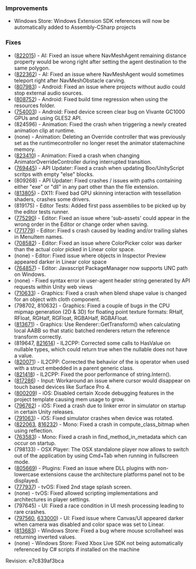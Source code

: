 ### Improvements

*   Windows Store: Windows Extension SDK references will now be automatically added to Assembly-CSharp projects

### Fixes

*   ([822015](http://issuetracker.unity3d.com/issues/navmeshagent-agent-gets-teleported-to-the-destination)) - AI: Fixed an issue where NavMeshAgent remaining distance property would be wrong right after setting the agent destination to the same polygon.
*   ([822362](http://issuetracker.unity3d.com/issues/navmeshobstacle-carving-causes-navmeshagent-to-teleport)) - AI: Fixed an issue where NavMeshAgent would sometimes teleport right after NavMeshObstacle carving.
*   ([807983](http://issuetracker.unity3d.com/issues/apps-without-audio-stop-the-external-audio-sources-on-android)) - Android: Fixed an issue where projects without audio could stop external audio sources.
*   ([808752](http://issuetracker.unity3d.com/issues/android-very-long-build-times-in-android-due-to-assets-in-resources-folder-being-split-up-into-individual-files)) - Android: Fixed build time regression when using the resources folder.
*   ([754003](http://issuetracker.unity3d.com/issues/android-rendering-problem-on-vivante-gpus-with-unity-5)) - Android: Fixed device screen clear bug on Vivante GC1000 GPUs and using GLES2 API.
*   (824596) - Animation: Fixed the crash when triggering a newly created animation clip at runtime.
*   (none) - Animation: Deleting an Override controller that was previously set as the runtimecontroller no longer reset the animator statemachine memory.
*   ([823410](http://issuetracker.unity3d.com/issues/using-animator-dot-crossfadeinfixedtime-and-animator-dot-update-methods-crashes-the-editor)) - Animation: Fixed a crash when changing AnimatorOverrideController during interrupted transition.
*   ([769445](http://issuetracker.unity3d.com/issues/apiupdater-nullreferenceexception-when-running-api-updater)) - API Updater: Fixed a crash when updating Boo/UnityScript scritps with empty "else" blocks.
*   (809268) - API Updater: Fixed crashes / issues with paths containing either "exe" or "dll" in any part other than the file extension.
*   ([813805](http://issuetracker.unity3d.com/issues/amd-crashes-in-play-mode-when-gpu-skinning-is-enabled-in-createdirect3d11surfacefromdxgisurface)) - DX11: Fixed bad GPU skinning interaction with tessellation shaders, crashes some drivers. 
*   (819175) - Editor Tests: Added first pass assemblies to be picked up by the editor tests runner.
*   ([775290](http://issuetracker.unity3d.com/issues/scriptableobject-name-of-child-scriptable-objects-changes-spontaneously)) - Editor: Fixed an issue where 'sub-assets' could appear in the wrong order in the Editor or change order when saving.
*   ([771779](http://issuetracker.unity3d.com/issues/unity-crashes-in-generateshortcut-nsstring-star-on-start-up)) - Editor: Fixed s crash caused by leading and/or trailing slahes in MenuItem names.
*   ([708582](http://issuetracker.unity3d.com/issues/colorpicker-color-in-the-preview-is-way-darker-than-it-actually-is-in-linear-color-space)) - Editor: Fixed an issue where ColorPicker color was darker than the actual color picked in Linear color space.
*   (none) - Editor: Fixed issue where objects in Inspector Preview appeared darker in Linear color space
*   ([764857](http://issuetracker.unity3d.com/issues/unc-appdata-roaming-directory-cannot-be-accessed)) - Editor: Javascript PackageManager now supports UNC path on Windows.
*   (none) - Fixed syntax error in user-agent header string generated by API requests within Unity web views
*   ([710633](http://issuetracker.unity3d.com/issues/crash-when-changing-blendshape-value-on-gameobject-using-cloth)) - Graphics: Fixed a crash when blend shape value is changed for an object with cloth component.
*   (798702, 810632) - Graphics: Fixed a couple of bugs in the CPU mipmap generation (2D & 3D) for floating point texture formats: RHalf, RFloat, RGHalf, RGFloat, RGBAHalf, RGBAFloat.
*   ([813671](http://issuetracker.unity3d.com/issues/lod-group-incorrect-extents-after-mesh-is-combined-and-bounds-are-recalculated)) - Graphics: Use Renderer::GetTransform() when calculating local AABB so that static batched renderers return the reference transform correctly. 
*   (819647, [821614](http://issuetracker.unity3d.com/issues/assigning-null-to-nullable-type-assigns-default-value-on-ios)) - IL2CPP: Corrected some calls to HasValue on nullable types, which could return true when the nullable does not have a value.
*   ([820071](http://issuetracker.unity3d.com/issues/il2cpp-generic-class-with-struct-inside-dynamic-link-library-returns-type-this-dot-gettype-system-dot-object-instead-of-class)) - IL2CPP: Corrected the behavior of the is operator when used with a struct embedded in a parent generic class.
*   ([821418](http://issuetracker.unity3d.com/issues/ios-string-dot-intern-is-extremely-slow-on-il2cpp-builds)) - IL2CPP: Fixed the poor performance of string.Intern().
*   ([817286](http://issuetracker.unity3d.com/issues/cursor-is-not-visible-in-editor-window)) - Input: Workaround an issue where cursor would disappear on touch based devices like Surface Pro 4.
*   ([800209](http://issuetracker.unity3d.com/issues/tvos-memory-usage-is-consistently-increasing-in-a-tvos-build)) - iOS: Disabled certain Xcode debugging features in the project template causing mem usage to grow.
*   ([796762](http://issuetracker.unity3d.com/issues/tvos-simulator-empty-project-crashes-immediately-in-tvos-simulator)) - iOS: Fixed a crash due to linker error in simulator on startup in certain Unity releases.
*   ([791063](http://issuetracker.unity3d.com/issues/ios-game-crashes-when-ios-simulator-is-rotated)) - iOS: Fixed simulator crashes when device was rotated.
*   ([822063](http://issuetracker.unity3d.com/issues/mono-fieldinfo-dot-getvalue-null-crashes-unity-on-scriptinginvocationnoargs-invoke), [816232](http://issuetracker.unity3d.com/issues/accessing-variables-in-a-generic-class-crashes-unity-on-compute-class-bitmap)) - Mono: Fixed a crash in compute\_class\_bitmap when using reflection.
*   ([763583](http://issuetracker.unity3d.com/issues/crash-in-find-method-in-metadata-when-loading-project)) - Mono: Fixed a crash in find\_method\_in\_metadata which can occur on startup.
*   (798133) - OSX Player: The OSX standalone player now allows to switch out of the application by using Cmd+Tab when running in fullscreen mode.
*   ([805669](http://issuetracker.unity3d.com/issues/upper-case-dll-extension-is-not-detected-properly)) - Plugins: Fixed an issue where DLL plugins with non-lowercase extensions cause the architecture platforms panel not to be displayed.
*   ([777937](http://issuetracker.unity3d.com/issues/tvos-grey-screen-shown-after-the-native-splash-screen-and-before-the-app-is-fully-loaded)) - tvOS: Fixed 2nd stage splash screen.
*   (none) - tvOS: Fixed allowed scripting implementations and architectures in player settings.
*   (797645) - UI: Fixed a race condition in UI mesh processing leading to rare crashes.
*   ([797560](http://issuetracker.unity3d.com/issues/disabling-the-camera-affects-brightness-of-canvas-image), [633000](http://issuetracker.unity3d.com/issues/ui-image-is-darker-in-game-view-when-render-mode-is-set-to-screen-space-overlay-and-color-space-is-set-to-linear)) - UI: Fixed issue where Canvas/UI appeared darker when camera was disabled and color space was set to Linear.
*   ([813683](http://issuetracker.unity3d.com/issues/wsa-mouse-scrollwheel-direction-reversed-in-wsa-slash-uwp-apps)) - Windows Store: Fixed a bug where mouse scrollwheel was returning inverted values.
*   (none) - Windows Store: Fixed Xbox Live SDK not being automatically referenced by C# scripts if installed on the machine

Revision: e7c839af3bca